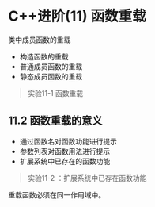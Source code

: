# C++进阶(11) 函数重载

类中成员函数的重载

- 构造函数的重载
- 普通成员函数的重载
- 静态成员函数的重载

> 实验11-1 函数重载



## 11.2 函数重载的意义

- 通过函数名对函数功能进行提示
- 参数列表对函数用法进行提示
- 扩展系统中已存在的函数功能

> 实验11-2 ：扩展系统中已存在函数功能

重载函数必须在同一作用域中。